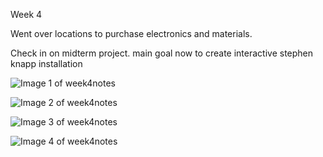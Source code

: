 Week 4 

Went over locations to purchase electronics and materials.

Check in on midterm project. main goal now to create interactive stephen knapp installation



![Image 1 of week4notes](week3NotesImageOne.jpg)

![Image 2 of week4notes](week3NotesImage2.jpg)

![Image 3 of week4notes](week3NotesImage3.jpg)

![Image 4 of week4notes](week3NotesImage4.jpg)


